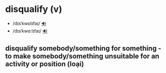 # disqualify (v)

- /dɪsˈkwɒlɪfaɪ/ [🔊](https://www.oxfordlearnersdictionaries.com/media/english/uk_pron/d/dis/disqu/disqualify__gb_1.mp3)
- /dɪsˈkwɑːlɪfaɪ/ [🔊](https://www.oxfordlearnersdictionaries.com/media/english/us_pron/d/dis/disqu/disqualify__us_1.mp3)

## disqualify somebody/something for something - to make somebody/something unsuitable for an activity or position (loại)